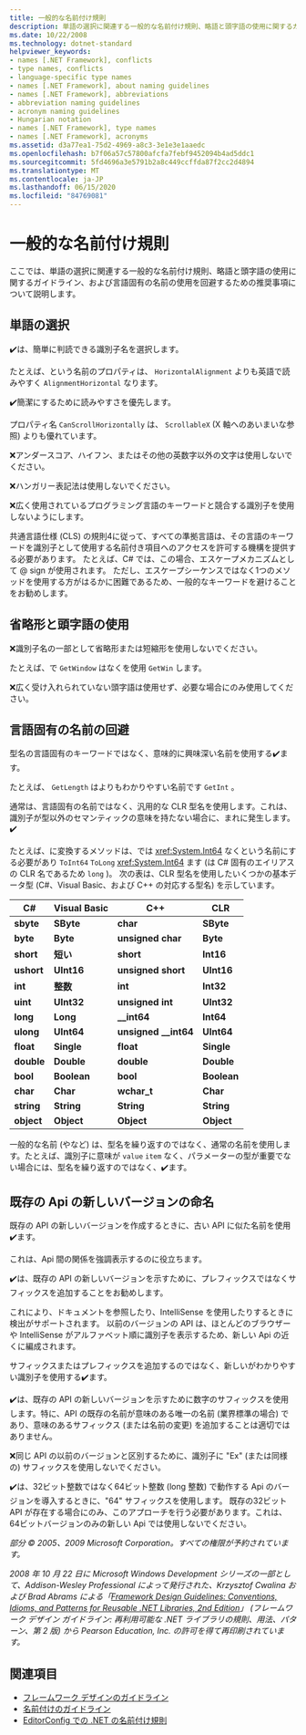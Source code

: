 ```yaml
---
title: 一般的な名前付け規則
description: 単語の選択に関連する一般的な名前付け規則、略語と頭字語の使用に関するガイドライン、および言語固有の名前を回避するためのガイダンスを使用します。
ms.date: 10/22/2008
ms.technology: dotnet-standard
helpviewer_keywords:
- names [.NET Framework], conflicts
- type names, conflicts
- language-specific type names
- names [.NET Framework], about naming guidelines
- names [.NET Framework], abbreviations
- abbreviation naming guidelines
- acronym naming guidelines
- Hungarian notation
- names [.NET Framework], type names
- names [.NET Framework], acronyms
ms.assetid: d3a77ea1-75d2-4969-a8c3-3e1e3e1aaedc
ms.openlocfilehash: b7f06a57c57800afcfa7febf9452094b4ad5ddc1
ms.sourcegitcommit: 5fd4696a3e5791b2a8c449ccffda87f2cc2d4894
ms.translationtype: MT
ms.contentlocale: ja-JP
ms.lasthandoff: 06/15/2020
ms.locfileid: "84769081"
---
```

# <a name="general-naming-conventions"></a>一般的な名前付け規則

ここでは、単語の選択に関連する一般的な名前付け規則、略語と頭字語の使用に関するガイドライン、および言語固有の名前の使用を回避するための推奨事項について説明します。

## <a name="word-choice"></a>単語の選択
 ✔️は、簡単に判読できる識別子名を選択します。

 たとえば、という名前のプロパティは、 `HorizontalAlignment` よりも英語で読みやすく `AlignmentHorizontal` なります。

 ✔️簡潔にするために読みやすさを優先します。

 プロパティ名 `CanScrollHorizontally` は、 `ScrollableX` (X 軸へのあいまいな参照) よりも優れています。

 ❌アンダースコア、ハイフン、またはその他の英数字以外の文字は使用しないでください。

 ❌ハンガリー表記法は使用しないでください。

 ❌広く使用されているプログラミング言語のキーワードと競合する識別子を使用しないようにします。

 共通言語仕様 (CLS) の規則4に従って、すべての準拠言語は、その言語のキーワードを識別子として使用する名前付き項目へのアクセスを許可する機構を提供する必要があります。 たとえば、C# では、この場合、エスケープメカニズムとして @ sign が使用されます。 ただし、エスケープシーケンスではなく1つのメソッドを使用する方がはるかに困難であるため、一般的なキーワードを避けることをお勧めします。

## <a name="using-abbreviations-and-acronyms"></a>省略形と頭字語の使用
 ❌識別子名の一部として省略形または短縮形を使用しないでください。

 たとえば、で `GetWindow` はなくを使用 `GetWin` します。

 ❌広く受け入れられていない頭字語は使用せず、必要な場合にのみ使用してください。

## <a name="avoiding-language-specific-names"></a>言語固有の名前の回避
 型名の言語固有のキーワードではなく、意味的に興味深い名前を使用する✔️ます。

 たとえば、 `GetLength` はよりもわかりやすい名前です `GetInt` 。

 通常は、言語固有の名前ではなく、汎用的な CLR 型名を使用します。これは、識別子が型以外のセマンティックの意味を持たない場合に、まれに発生します。✔️

 たとえば、に変換するメソッドは、では <xref:System.Int64> なくという名前にする必要があり `ToInt64` `ToLong` <xref:System.Int64> ます (は C# 固有のエイリアスの CLR 名であるため `long` )。 次の表は、CLR 型名を使用したいくつかの基本データ型 (C#、Visual Basic、および C++ の対応する型名) を示しています。

|C#|Visual Basic|C++|CLR|
|---------|------------------|-----------|---------|
|**sbyte**|**SByte**|**char**|**SByte**|
|**byte**|**Byte**|**unsigned char**|**Byte**|
|**short**|**短い**|**short**|**Int16**|
|**ushort**|**UInt16**|**unsigned short**|**UInt16**|
|**int**|**整数**|**int**|**Int32**|
|**uint**|**UInt32**|**unsigned int**|**UInt32**|
|**long**|**Long**|**__int64**|**Int64**|
|**ulong**|**UInt64**|**unsigned __int64**|**UInt64**|
|**float**|**Single**|**float**|**Single**|
|**double**|**Double**|**double**|**Double**|
|**bool**|**Boolean**|**bool**|**Boolean**|
|**char**|**Char**|**wchar_t**|**Char**|
|**string**|**String**|**String**|**String**|
|**object**|**Object**|**Object**|**Object**|

 一般的な名前 (やなど) は、型名を繰り返すのではなく、通常の名前を使用します。たとえば、識別子に意味が `value` `item` なく、パラメーターの型が重要でない場合には、型名を繰り返すのではなく、✔️ます。

## <a name="naming-new-versions-of-existing-apis"></a>既存の Api の新しいバージョンの命名
 既存の API の新しいバージョンを作成するときに、古い API に似た名前を使用✔️ます。

 これは、Api 間の関係を強調表示するのに役立ちます。

 ✔️は、既存の API の新しいバージョンを示すために、プレフィックスではなくサフィックスを追加することをお勧めします。

 これにより、ドキュメントを参照したり、IntelliSense を使用したりするときに検出がサポートされます。 以前のバージョンの API は、ほとんどのブラウザーや IntelliSense がアルファベット順に識別子を表示するため、新しい Api の近くに編成されます。

 サフィックスまたはプレフィックスを追加するのではなく、新しいがわかりやすい識別子を使用する✔️ます。

 ✔️は、既存の API の新しいバージョンを示すために数字のサフィックスを使用します。特に、API の既存の名前が意味のある唯一の名前 (業界標準の場合) であり、意味のあるサフィックス (または名前の変更) を追加することは適切ではありません。

 ❌同じ API の以前のバージョンと区別するために、識別子に "Ex" (または同様の) サフィックスを使用しないでください。

 ✔️は、32ビット整数ではなく64ビット整数 (long 整数) で動作する Api のバージョンを導入するときに、"64" サフィックスを使用します。 既存の32ビット API が存在する場合にのみ、このアプローチを行う必要があります。これは、64ビットバージョンのみの新しい Api では使用しないでください。

 *部分 &copy; 2005、2009 Microsoft Corporation。すべての権限が予約されています。*

 *2008 年 10 月 22 日に Microsoft Windows Development シリーズの一部として、Addison-Wesley Professional によって発行された、Krzysztof Cwalina および Brad Abrams による「[Framework Design Guidelines: Conventions, Idioms, and Patterns for Reusable .NET Libraries, 2nd Edition](https://www.informit.com/store/framework-design-guidelines-conventions-idioms-and-9780321545619)」 (フレームワーク デザイン ガイドライン: 再利用可能な .NET ライブラリの規則、用法、パターン、第 2 版) から Pearson Education, Inc. の許可を得て再印刷されています。*

## <a name="see-also"></a>関連項目

- [フレームワーク デザインのガイドライン](index.md)
- [名前付けのガイドライン](naming-guidelines.md)
- [EditorConfig での .NET の名前付け規則](/visualstudio/ide/editorconfig-naming-conventions)

